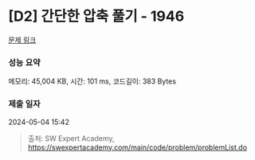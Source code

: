# [D2] 간단한 압축 풀기 - 1946 

[문제 링크](https://swexpertacademy.com/main/code/problem/problemDetail.do?contestProbId=AV5PmkDKAOMDFAUq) 

### 성능 요약

메모리: 45,004 KB, 시간: 101 ms, 코드길이: 383 Bytes

### 제출 일자

2024-05-04 15:42



> 출처: SW Expert Academy, https://swexpertacademy.com/main/code/problem/problemList.do